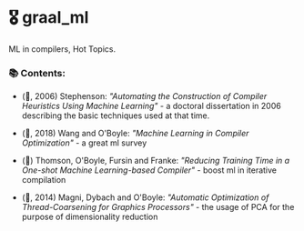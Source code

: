 # :medal_military: graal_ml
ML in compilers, Hot Topics.

### :books: Contents:

* (:blue_book:, 2006) Stephenson: *"Automating the Construction of Compiler Heuristics Using Machine Learning"* - a doctoral dissertation in 2006 describing the basic techniques used at that time.

* (:scroll:, 2018) Wang and O'Boyle: *"Machine Learning in Compiler Optimization"* - a great ml survey

* (:scroll:) Thomson, O'Boyle, Fursin and Franke: *"Reducing Training Time in a One-shot Machine Learning-based Compiler"* - boost ml in iterative compilation

* (:scroll:, 2014) Magni, Dybach and O'Boyle: *"Automatic Optimization of Thread-Coarsening for Graphics
Processors"* - the usage of PCA for the purpose of dimensionality reduction